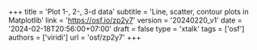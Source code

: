 +++
title = 'Plot 1-, 2-, 3-d data'
subtitle = 'Line, scatter, contour plots in Matplotlib'
link = 'https://osf.io/zp2y7'
version = '20240220_v1'
date = '2024-02-18T20:56:00+07:00'
draft = false
type = 'xtalk'
tags = ['osf']
authors = ['viridi']
url = 'osf/zp2y7'
+++
<!--more-->
